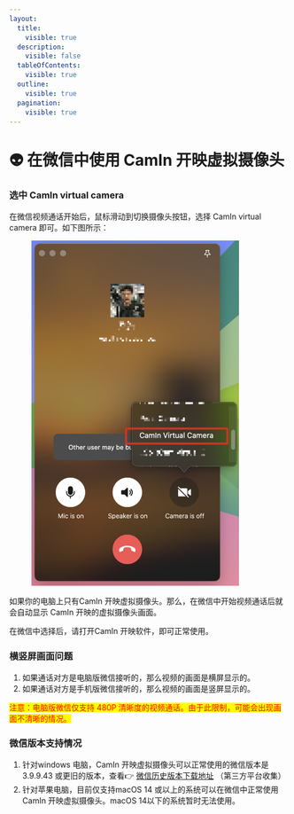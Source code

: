 ```yaml
---
layout:
  title:
    visible: true
  description:
    visible: false
  tableOfContents:
    visible: true
  outline:
    visible: true
  pagination:
    visible: true
---
```


# 👽 在微信中使用 CamIn 开映虚拟摄像头

### 选中 CamIn virtual camera

在微信视频通话开始后，鼠标滑动到切换摄像头按钮，选择 CamIn virtual camera 即可。如下图所示：

<figure><img src="../../.gitbook/assets/image (49).png" alt="wechatcall" width="375"><figcaption></figcaption></figure>

如果你的电脑上只有CamIn 开映虚拟摄像头。那么，在微信中开始视频通话后就会自动显示 CamIn 开映的虚拟摄像头画面。

在微信中选择后，请打开CamIn 开映软件，即可正常使用。

### 横竖屏画面问题

1. 如果通话对方是电脑版微信接听的，那么视频的画面是横屏显示的。
2. 如果通话对方是手机版微信接听的，那么视频的画面是竖屏显示的。

<mark style="color:red;">注意：电脑版微信仅支持 480P 清晰度的视频通话。由于此限制，可能会出现画面不清晰的情况。</mark>

### 微信版本支持情况

1. 针对windows 电脑，CamIn 开映虚拟摄像头可以正常使用的微信版本是 3.9.9.43 或更旧的版本，查看👉 [微信历史版本下载地址](https://gitee.com/QQ927919732/wechat-version-history#wechat-version-history) （第三方平台收集）
2. 针对苹果电脑，目前仅支持macOS 14 或以上的系统可以在微信中正常使用 CamIn 开映虚拟摄像头。macOS 14以下的系统暂时无法使用。

